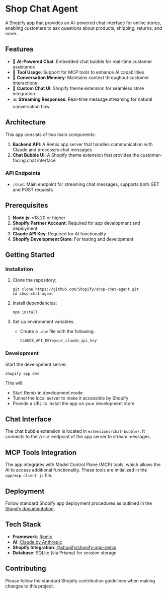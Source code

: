 # Shop Chat Agent

A Shopify app that provides an AI-powered chat interface for online stores, enabling customers to ask questions about products, shipping, returns, and more.

## Features

- 🤖 **AI-Powered Chat**: Embedded chat bubble for real-time customer assistance
- 🧰 **Tool Usage**: Support for MCP tools to enhance AI capabilities
- 🔄 **Conversation Memory**: Maintains context throughout customer interactions
- 📱 **Custom Chat UI**: Shopify theme extension for seamless store integration
- 📊 **Streaming Responses**: Real-time message streaming for natural conversation flow

## Architecture

This app consists of two main components:

1. **Backend API**: A Remix app server that handles communication with Claude and processes chat messages
2. **Chat Bubble UI**: A Shopify theme extension that provides the customer-facing chat interface

### API Endpoints

- `/chat`: Main endpoint for streaming chat messages, supports both GET and POST requests

## Prerequisites

1. **Node.js**: v18.20 or higher
2. **Shopify Partner Account**: Required for app development and deployment
3. **Claude API Key**: Required for AI functionality
4. **Shopify Development Store**: For testing and development

## Getting Started

### Installation

1. Clone the repository:
   ```shell
   git clone https://github.com/Shopify/shop-chat-agent.git
   cd shop-chat-agent
   ```

2. Install dependencies:
   ```shell
   npm install
   ```

3. Set up environment variables:
   - Create a `.env` file with the following:
     ```
     CLAUDE_API_KEY=your_claude_api_key
     ```

### Development

Start the development server:

```shell
shopify app dev
```

This will:
- Start Remix in development mode
- Tunnel the local server to make it accessible by Shopify
- Provide a URL to install the app on your development store

## Chat Interface

The chat bubble extension is located in `extensions/chat-bubble/`. It connects to the `/chat` endpoint of the app server to stream messages.

## MCP Tools Integration

The app integrates with Model Control Plane (MCP) tools, which allows the AI to access additional functionality. These tools are initialized in the `app/mcp-client.js` file.


## Deployment

Follow standard Shopify app deployment procedures as outlined in the [Shopify documentation](https://shopify.dev/docs/apps/deployment/web).

## Tech Stack

- **Framework**: [Remix](https://remix.run/)
- **AI**: [Claude by Anthropic](https://www.anthropic.com/claude)
- **Shopify Integration**: [@shopify/shopify-app-remix](https://www.npmjs.com/package/@shopify/shopify-app-remix)
- **Database**: SQLite (via Prisma) for session storage

## Contributing

Please follow the standard Shopify contribution guidelines when making changes to this project.
